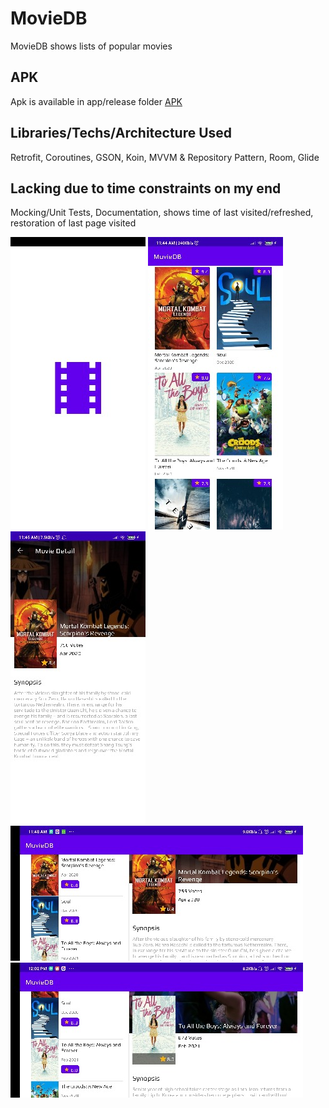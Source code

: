 # MovieDB

MovieDB shows lists of popular movies

## APK

Apk is available in app/release folder
[APK](https://github.com/jpascasio1993/exam_moviedb/raw/master/app/release/app-release.apk)

## Libraries/Techs/Architecture Used
Retrofit,
Coroutines,
GSON,
Koin,
MVVM & Repository Pattern,
Room,
Glide

## Lacking due to time constraints on my end
Mocking/Unit Tests,
Documentation,
shows time of last visited/refreshed,
restoration of last page visited

![Image 0](https://github.com/jpascasio1993/exam_moviedb/blob/master/0.jpg)
![Image 1](https://github.com/jpascasio1993/exam_moviedb/blob/master/1.jpg)
![Image 2](https://github.com/jpascasio1993/exam_moviedb/blob/master/2.jpg)
![Image 3](https://github.com/jpascasio1993/exam_moviedb/blob/master/3.jpg)
![Image 4](https://github.com/jpascasio1993/exam_moviedb/blob/master/4.jpg)
